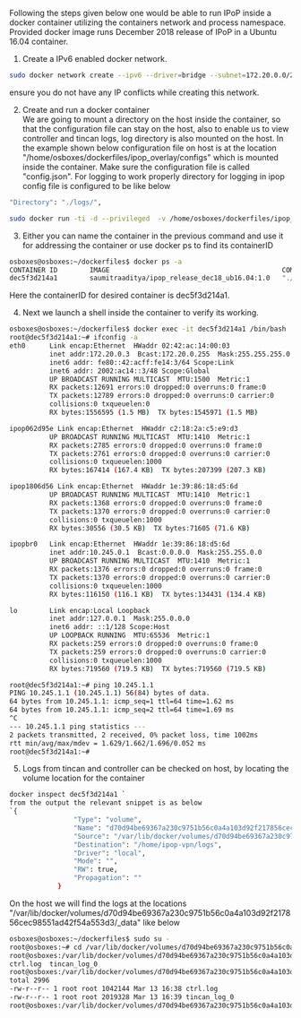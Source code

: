 Following the steps given below one would be able to run IPoP inside a docker container utilizing the containers network and process namespace. Provided docker image runs December 2018 release of IPoP in a Ubuntu 16.04 container.  
1. Create a IPv6 enabled docker network.  
```bash
sudo docker network create --ipv6 --driver=bridge --subnet=172.20.0.0/24 --subnet=2002:ac14:0000::/48 --gateway=172.20.0.1 my_ipv6_bridge
```  
ensure you do not have any IP conflicts while creating this network.
  
2. Create and run a docker container   
We are going to mount a directory on the host inside the container, so that the configuration file can stay on the host, also to enable us to view controller and tincan logs, log directory is also mounted on the host. In the example shown below configuration file on host is at the location "/home/osboxes/dockerfiles/ipop_overlay/configs" which is mounted inside the container. Make sure the configuration file is called "config.json". For logging to work properly directory for logging  in ipop config file is configured to be like below  
```bash
"Directory": "./logs/",
```  

```bash
sudo docker run -ti -d --privileged  -v /home/osboxes/dockerfiles/ipop_overlay/configs:/home/ipop-vpn/config --network my_ipv6_bridge saumitraaditya/ipop_release_dec18_ub16.04:1.2
```    
   
 
3. Either you can name the container in the previous command and use it for addressing the container or use docker ps to find its containerID  
```bash
osboxes@osboxes:~/dockerfiles$ docker ps -a
CONTAINER ID        IMAGE                                           COMMAND                  CREATED             STATUS                           PORTS               NAMES
dec5f3d214a1        saumitraaditya/ipop_release_dec18_ub16.04:1.0   "./overlay.sh"           43 minutes ago      Up 43 minutes                                        condescending_khayyam
```  
Here the containerID for desired container is dec5f3d214a1.    

4. Next we launch a shell inside the container to verify its working.  
```bash
osboxes@osboxes:~/dockerfiles$ docker exec -it dec5f3d214a1 /bin/bash
root@dec5f3d214a1:~# ifconfig -a
eth0      Link encap:Ethernet  HWaddr 02:42:ac:14:00:03  
          inet addr:172.20.0.3  Bcast:172.20.0.255  Mask:255.255.255.0
          inet6 addr: fe80::42:acff:fe14:3/64 Scope:Link
          inet6 addr: 2002:ac14::3/48 Scope:Global
          UP BROADCAST RUNNING MULTICAST  MTU:1500  Metric:1
          RX packets:12691 errors:0 dropped:0 overruns:0 frame:0
          TX packets:12789 errors:0 dropped:0 overruns:0 carrier:0
          collisions:0 txqueuelen:0 
          RX bytes:1556595 (1.5 MB)  TX bytes:1545971 (1.5 MB)

ipop062d95e Link encap:Ethernet  HWaddr c2:18:2a:c5:e9:d3  
          UP BROADCAST RUNNING MULTICAST  MTU:1410  Metric:1
          RX packets:2785 errors:0 dropped:0 overruns:0 frame:0
          TX packets:2761 errors:0 dropped:0 overruns:0 carrier:0
          collisions:0 txqueuelen:1000 
          RX bytes:167414 (167.4 KB)  TX bytes:207399 (207.3 KB)

ipop1806d56 Link encap:Ethernet  HWaddr 1e:39:86:18:d5:6d  
          UP BROADCAST RUNNING MULTICAST  MTU:1410  Metric:1
          RX packets:1368 errors:0 dropped:0 overruns:0 frame:0
          TX packets:1370 errors:0 dropped:0 overruns:0 carrier:0
          collisions:0 txqueuelen:1000 
          RX bytes:30556 (30.5 KB)  TX bytes:71605 (71.6 KB)

ipopbr0   Link encap:Ethernet  HWaddr 1e:39:86:18:d5:6d  
          inet addr:10.245.0.1  Bcast:0.0.0.0  Mask:255.255.0.0
          UP BROADCAST RUNNING MULTICAST  MTU:1410  Metric:1
          RX packets:1376 errors:0 dropped:0 overruns:0 frame:0
          TX packets:1370 errors:0 dropped:0 overruns:0 carrier:0
          collisions:0 txqueuelen:1000 
          RX bytes:116150 (116.1 KB)  TX bytes:134431 (134.4 KB)

lo        Link encap:Local Loopback  
          inet addr:127.0.0.1  Mask:255.0.0.0
          inet6 addr: ::1/128 Scope:Host
          UP LOOPBACK RUNNING  MTU:65536  Metric:1
          RX packets:259 errors:0 dropped:0 overruns:0 frame:0
          TX packets:259 errors:0 dropped:0 overruns:0 carrier:0
          collisions:0 txqueuelen:1000 
          RX bytes:719560 (719.5 KB)  TX bytes:719560 (719.5 KB)

root@dec5f3d214a1:~# ping 10.245.1.1
PING 10.245.1.1 (10.245.1.1) 56(84) bytes of data.
64 bytes from 10.245.1.1: icmp_seq=1 ttl=64 time=1.62 ms
64 bytes from 10.245.1.1: icmp_seq=2 ttl=64 time=1.69 ms
^C
--- 10.245.1.1 ping statistics ---
2 packets transmitted, 2 received, 0% packet loss, time 1002ms
rtt min/avg/max/mdev = 1.629/1.662/1.696/0.052 ms
root@dec5f3d214a1:~# 
```    

5. Logs from tincan and controller can be checked on host, by locating the volume location for the container  
```bash
docker inspect dec5f3d214a1 `  
from the output the relevant snippet is as below  
`{
                "Type": "volume",
                "Name": "d70d94be69367a230c9751b56c0a4a103d92f217856cec98551ad42f54a553d3",
                "Source": "/var/lib/docker/volumes/d70d94be69367a230c9751b56c0a4a103d92f217856cec98551ad42f54a553d3/_data",
                "Destination": "/home/ipop-vpn/logs",
                "Driver": "local",
                "Mode": "",
                "RW": true,
                "Propagation": ""
            }
``` 
On the host we will find the logs at the locations "/var/lib/docker/volumes/d70d94be69367a230c9751b56c0a4a103d92f217856cec98551ad42f54a553d3/_data" like below   
```bash
osboxes@osboxes:~/dockerfiles$ sudo su -
root@osboxes:~# cd /var/lib/docker/volumes/d70d94be69367a230c9751b56c0a4a103d92f217856cec98551ad42f54a553d3/_data
root@osboxes:/var/lib/docker/volumes/d70d94be69367a230c9751b56c0a4a103d92f217856cec98551ad42f54a553d3/_data# ls
ctrl.log  tincan_log_0
root@osboxes:/var/lib/docker/volumes/d70d94be69367a230c9751b56c0a4a103d92f217856cec98551ad42f54a553d3/_data# ls -ltr
total 2996
-rw-r--r-- 1 root root 1042144 Mar 13 16:38 ctrl.log
-rw-r--r-- 1 root root 2019328 Mar 13 16:39 tincan_log_0
root@osboxes:/var/lib/docker/volumes/d70d94be69367a230c9751b56c0a4a103d92f217856cec98551ad42f54a553d3/_data# 
```
